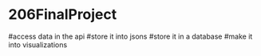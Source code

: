 # 206FinalProject

#access data in the api
#store it into jsons
#store it in a database
#make it into visualizations
